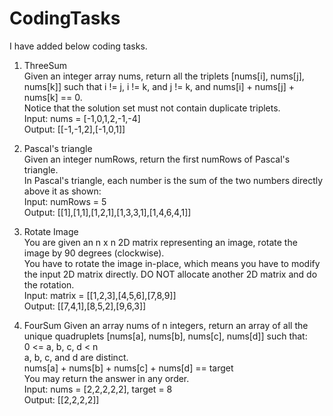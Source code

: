 # CodingTasks
I have added below coding tasks.

1) ThreeSum  
Given an integer array nums, return all the triplets [nums[i], nums[j], nums[k]] such that i != j, i != k, and j != k, and nums[i] + nums[j] + nums[k] == 0.  
Notice that the solution set must not contain duplicate triplets.  
Input: nums = [-1,0,1,2,-1,-4]  
Output: [[-1,-1,2],[-1,0,1]]  

2) Pascal's triangle  
Given an integer numRows, return the first numRows of Pascal's triangle.  
In Pascal's triangle, each number is the sum of the two numbers directly above it as shown:  
Input: numRows = 5  
Output: [[1],[1,1],[1,2,1],[1,3,3,1],[1,4,6,4,1]]  

3) Rotate Image  
You are given an n x n 2D matrix representing an image, rotate the image by 90 degrees (clockwise).  
You have to rotate the image in-place, which means you have to modify the input 2D matrix directly. DO NOT allocate another 2D matrix and do the rotation.  
Input: matrix = [[1,2,3],[4,5,6],[7,8,9]]  
Output: [[7,4,1],[8,5,2],[9,6,3]]  

4) FourSum
Given an array nums of n integers, return an array of all the unique quadruplets [nums[a], nums[b], nums[c], nums[d]] such that:  
0 <= a, b, c, d < n  
a, b, c, and d are distinct.  
nums[a] + nums[b] + nums[c] + nums[d] == target  
You may return the answer in any order.  
Input: nums = [2,2,2,2,2], target = 8  
Output: [[2,2,2,2]]  
